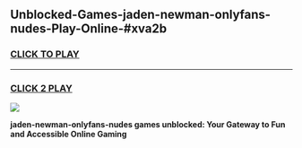 
## Unblocked-Games-jaden-newman-onlyfans-nudes-Play-Online-#xva2b
<h3>
<a href="https://premium.freeplayer.one?title=jaden-newman-onlyfans-nudes&ref=27F">CLICK TO PLAY</a></h3>
<hr>

<h3>
<a href="https://premium.freeplayer.one?title=jaden-newman-onlyfans-nudes&ref=27F">CLICK 2 PLAY</a>
  
</h3>

<a href="https://premium.freeplayer.one?title=jaden-newman-onlyfans-nudes&ref=27F"><img src="https://clearcache.store/games.png"></a>


**jaden-newman-onlyfans-nudes games unblocked: Your Gateway to Fun and Accessible Online Gaming**
